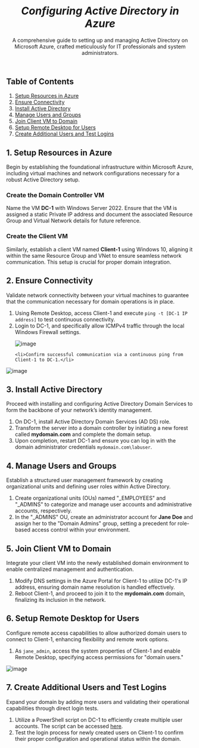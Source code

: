 <!DOCTYPE html>
<html lang="en">
<head>
<meta charset="UTF-8">
<meta name="viewport" content="width=device-width, initial-scale=1.0">
</head>
<body>

<header>
  <i><b><h1>Configuring Active Directory in Azure</h1></b></i>
  <p>A comprehensive guide to setting up and managing Active Directory on Microsoft Azure, crafted meticulously for IT professionals and system administrators.</p>
</header>

<nav>
  <h2>Table of Contents</h2>
  <ol>
    <li><a href="#setup-resources">Setup Resources in Azure</a></li>
    <li><a href="#ensure-connectivity">Ensure Connectivity</a></li>
    <li><a href="#install-ad">Install Active Directory</a></li>
    <li><a href="#manage-users">Manage Users and Groups</a></li>
    <li><a href="#join-domain">Join Client VM to Domain</a></li>
    <li><a href="#remote-desktop">Setup Remote Desktop for Users</a></li>
    <li><a href="#additional-users">Create Additional Users and Test Logins</a></li>
  </ol>
</nav>

<section id="setup-resources">
  <h2>1. Setup Resources in Azure</h2>
  <p>Begin by establishing the foundational infrastructure within Microsoft Azure, including virtual machines and network configurations necessary for a robust Active Directory setup.</p>
  <h3>Create the Domain Controller VM</h3>
  <p>Name the VM <strong>DC-1</strong> with Windows Server 2022. Ensure that the VM is assigned a static Private IP address and document the associated Resource Group and Virtual Network details for future reference.</p>
  
  <h3>Create the Client VM</h3>
  <p>Similarly, establish a client VM named <strong>Client-1</strong> using Windows 10, aligning it within the same Resource Group and VNet to ensure seamless network communication. This setup is crucial for proper domain integration.</p>
  
</section>

<section id="ensure-connectivity">
  <h2>2. Ensure Connectivity</h2>
  <p>Validate network connectivity between your virtual machines to guarantee that the communication necessary for domain operations is in place.</p>
  <ol>
    <li>Using Remote Desktop, access Client-1 and execute <code>ping -t [DC-1 IP address]</code> to test continuous connectivity.</li>
    <li>Login to DC-1, and specifically allow ICMPv4 traffic through the local Windows Firewall settings.</li>

![image](https://github.com/TrentMyers/configure-ad/assets/132710625/1f5aad2e-35d6-4a39-ae4e-5c9b86783864)

    
    <li>Confirm successful communication via a continuous ping from Client-1 to DC-1.</li>
  </ol>
  
![image](https://github.com/TrentMyers/configure-ad/assets/132710625/8f02f181-b95f-47bb-8dd6-9c6337194a90)

  
</section>

<section id="install-ad">
  <h2>3. Install Active Directory</h2>
  <p>Proceed with installing and configuring Active Directory Domain Services to form the backbone of your network’s identity management.</p>
  <ol>
    <li>On DC-1, install Active Directory Domain Services (AD DS) role.</li>
    <li>Transform the server into a domain controller by initiating a new forest called <strong>mydomain.com</strong> and complete the domain setup.</li>
    <li>Upon completion, restart DC-1 and ensure you can log in with the domain administrator credentials <code>mydomain.com\labuser</code>.</li>
  </ol>
</section>

<section id="manage-users">
  <h2>4. Manage Users and Groups</h2>
  <p>Establish a structured user management framework by creating organizational units and defining user roles within Active Directory.</p>
  <ol>
    <li>Create organizational units (OUs) named "_EMPLOYEES" and "_ADMINS" to categorize and manage user accounts and administrative accounts, respectively.</li>
    <li>In the "_ADMINS" OU, create an administrator account for <strong>Jane Doe</strong> and assign her to the "Domain Admins" group, setting a precedent for role-based access control within your environment.</li>
  </ol>
</section>

<section id="join-domain">
  <h2>5. Join Client VM to Domain</h2>
  <p>Integrate your client VM into the newly established domain environment to enable centralized management and authentication.</p>
  <ol>
    <li>Modify DNS settings in the Azure Portal for Client-1 to utilize DC-1's IP address, ensuring domain name resolution is handled effectively.</li>
    <li>Reboot Client-1, and proceed to join it to the <strong>mydomain.com</strong> domain, finalizing its inclusion in the network.</li>
  </ol>
</section>

<section id="remote-desktop">
  <h2>6. Setup Remote Desktop for Users</h2>
  <p>Configure remote access capabilities to allow authorized domain users to connect to Client-1, enhancing flexibility and remote work options.</p>
  <ol>
    <li>As <code>jane_admin</code>, access the system properties of Client-1 and enable Remote Desktop, specifying access permissions for "domain users."</li>
  </ol>
  
  ![image](https://github.com/TrentMyers/configure-ad/assets/132710625/3b41916e-6fb5-4e28-8c91-e37b21f050dd)

</section>

<section id="additional-users">
  <h2>7. Create Additional Users and Test Logins</h2>
  <p>Expand your domain by adding more users and validating their operational capabilities through direct login tests.</p>
  <ol>
    <li>Utilize a PowerShell script on DC-1 to efficiently create multiple user accounts. The script can be accessed <a href="https://github.com/TrentMyers/AD-BULK-USERS">here</a>.</li>
    <li>Test the login process for newly created users on Client-1 to confirm their proper configuration and operational status within the domain.</li>
  </ol>
</section>

</body>
</html>

